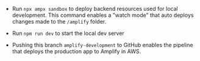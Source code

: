 - Run `npx ampx sandbox` to deploy backend resources used for local development. This command enables a "watch mode" that auto deploys changes made to the `/amplify` folder.

- Run `npm run dev` to start the local dev server

- Pushing this branch `amplify-development` to GitHub enables the pipeline that deploys the production app to Amplify in AWS.
